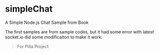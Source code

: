 # simpleChat
A Simple Node.js Chat Sample from Book

The first samples are from sample codes, but it had some error with latest socket.io
did some modificaiton to make it work.

> For Pilla Project
